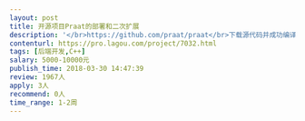 ```yaml
---                
layout: post       
title: 开源项目Praat的部署和二次扩展           
description: '</br>https://github.com/praat/praat</br>下载源代码并成功编译</br>针对核心组件做定制开发，主要包括基频，共振峰，频谱数据的抽离</br>'     
contenturl: https://pro.lagou.com/project/7032.html      
tags: [后端开发,C++]            
salary: 5000-10000元          
publish_time: 2018-03-30 14:47:39         
review: 1967人                   
apply: 3人                   
recommend: 0人                   
time_range: 1-2周              
---                 
```

